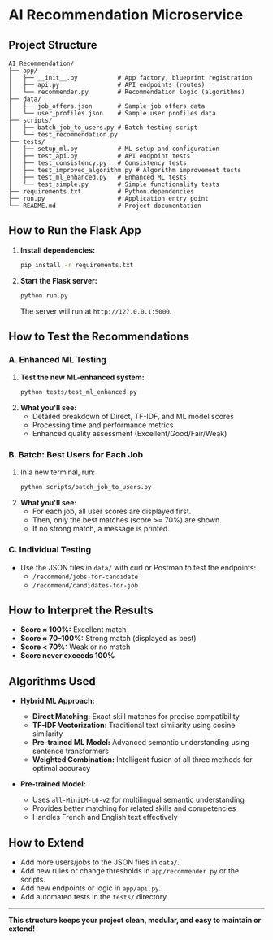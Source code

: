 # AI Recommendation Microservice

## Project Structure

```
AI_Recommendation/
├── app/
│   ├── __init__.py           # App factory, blueprint registration
│   ├── api.py                # API endpoints (routes)
│   └── recommender.py        # Recommendation logic (algorithms)
├── data/
│   ├── job_offers.json       # Sample job offers data
│   └── user_profiles.json    # Sample user profiles data
├── scripts/
│   ├── batch_job_to_users.py # Batch testing script
│   └── test_recommendation.py
├── tests/
│   ├── setup_ml.py           # ML setup and configuration
│   ├── test_api.py           # API endpoint tests
│   ├── test_consistency.py   # Consistency tests
│   ├── test_improved_algorithm.py # Algorithm improvement tests
│   ├── test_ml_enhanced.py   # Enhanced ML tests
│   └── test_simple.py        # Simple functionality tests
├── requirements.txt          # Python dependencies
├── run.py                    # Application entry point
└── README.md                 # Project documentation
```

## How to Run the Flask App

1. **Install dependencies:**
   ```bash
   pip install -r requirements.txt
   ```
2. **Start the Flask server:**
   ```bash
   python run.py
   ```
   The server will run at `http://127.0.0.1:5000`.

## How to Test the Recommendations

### A. Enhanced ML Testing

1. **Test the new ML-enhanced system:**
   ```bash
   python tests/test_ml_enhanced.py
   ```
2. **What you'll see:**
   - Detailed breakdown of Direct, TF-IDF, and ML model scores
   - Processing time and performance metrics
   - Enhanced quality assessment (Excellent/Good/Fair/Weak)

### B. Batch: Best Users for Each Job

1. In a new terminal, run:
   ```bash
   python scripts/batch_job_to_users.py
   ```
2. **What you'll see:**
   - For each job, all user scores are displayed first.
   - Then, only the best matches (score >= 70%) are shown.
   - If no strong match, a message is printed.

### C. Individual Testing

- Use the JSON files in `data/` with curl or Postman to test the endpoints:
  - `/recommend/jobs-for-candidate`
  - `/recommend/candidates-for-job`

## How to Interpret the Results

- **Score ≈ 100%:** Excellent match
- **Score ≈ 70–100%:** Strong match (displayed as best)
- **Score < 70%:** Weak or no match
- **Score never exceeds 100%**

## Algorithms Used

- **Hybrid ML Approach:**
  - **Direct Matching:** Exact skill matches for precise compatibility
  - **TF-IDF Vectorization:** Traditional text similarity using cosine similarity
  - **Pre-trained ML Model:** Advanced semantic understanding using sentence transformers
  - **Weighted Combination:** Intelligent fusion of all three methods for optimal accuracy

- **Pre-trained Model:**
  - Uses `all-MiniLM-L6-v2` for multilingual semantic understanding
  - Provides better matching for related skills and competencies
  - Handles French and English text effectively
  

## How to Extend

- Add more users/jobs to the JSON files in `data/`.
- Add new rules or change thresholds in `app/recommender.py` or the scripts.
- Add new endpoints or logic in `app/api.py`.
- Add automated tests in the `tests/` directory.

---

**This structure keeps your project clean, modular, and easy to maintain or extend!** 